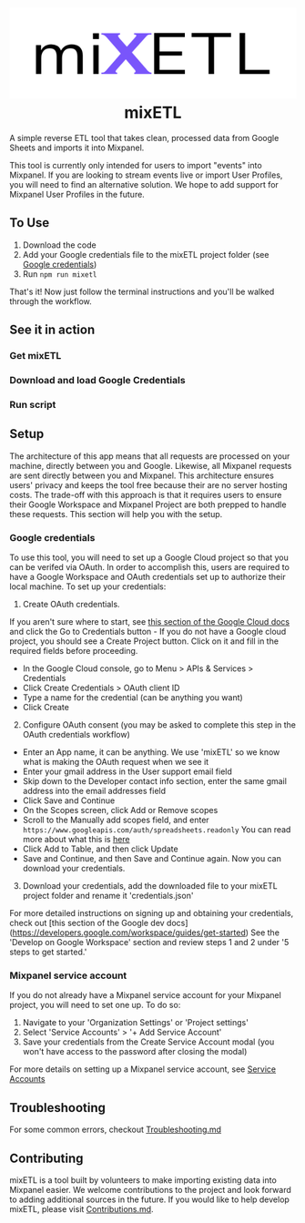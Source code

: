 <h1 align="center">
    <img width="540" height="160" src="logo.png" alt=""><br>
    mixETL
</h1>
A simple reverse ETL tool that takes clean, processed data from Google Sheets and imports it into Mixpanel.

This tool is currently only intended for users to import "events" into Mixpanel. If you are looking to stream events live or import User Profiles, you will need to find an alternative solution. We hope to add support for Mixpanel User Profiles in the future.

## To Use
1. Download the code
2. Add your Google credentials file to the mixETL project folder (see [Google credentials](https://github.com/CodeSeeker-io/MixETL/blob/main/README.md#google-credentials))
3. Run `npm run mixetl`

That's it! Now just follow the terminal instructions and you'll be walked through the workflow.

## See it in action
### Get mixETL
### Download and load Google Credentials
### Run script

## Setup
The architecture of this app means that all requests are processed on your machine, directly between you and Google. Likewise, all Mixpanel requests are sent directly between you and Mixpanel. This architecture ensures users' privacy and keeps the tool free because their are no server hosting costs. The trade-off with this approach is that it requires users to ensure their Google Workspace and Mixpanel Project are both prepped to handle these requests. This section will help you with the setup. 
### Google credentials
To use this tool, you will need to set up a Google Cloud project so that you can be verifed via OAuth. In order to accomplish this, users are required to have a Google Workspace and OAuth credentials set up to authorize their local machine. To set up your credentials:
1. Create OAuth credentials.

  If you aren't sure where to start, see [this section of the Google Cloud docs](https://developers.google.com/workspace/guides/create-credentials#oauth-client-id) and click the Go to Credentials button
    - If you do not have a Google cloud project, you should see a Create Project button. Click on it and fill in the required fields before proceeding.
  - In the Google Cloud console, go to Menu > APIs & Services > Credentials
  - Click Create Credentials > OAuth client ID
  - Type a name for the credential (can be anything you want)
  - Click Create
  
2. Configure OAuth consent (you may be asked to complete this step in the OAuth credentials workflow)
  - Enter an App name, it can be anything. We use 'mixETL' so we know what is making the OAuth request when we see it
  - Enter your gmail address in the User support email field
  - Skip down to the Developer contact info section, enter the same gmail address into the email addresses field
  - Click Save and Continue
  - On the Scopes screen, click Add or Remove scopes
  - Scroll to the Manually add scopes field, and enter ```https://www.googleapis.com/auth/spreadsheets.readonly```
  You can read more about what this is [here](https://developers.google.com/identity/protocols/oauth2/scopes)
  - Click Add to Table, and then click Update
  - Save and Continue, and then Save and Continue again. Now you can download your credentials.
3. Download your credentials, add the downloaded file to your mixETL project folder and rename it 'credentials.json'

For more detailed instructions on signing up and obtaining your credentials, check out [this section of the Google dev docs] (https://developers.google.com/workspace/guides/get-started) See the 'Develop on Google Workspace' section and review steps 1 and 2 under '5 steps to get started.'

### Mixpanel service account
If you do not already have a Mixpanel service account for your Mixpanel project, you will need to set one up. To do so:
1. Navigate to your 'Organization Settings' or 'Project settings'
2. Select 'Service Accounts' > '+ Add Service Account'
3. Save your credentials from the Create Service Account modal (you won't have access to the password after closing the modal)

For more details on setting up a Mixpanel service account, see [Service Accounts](https://developer.mixpanel.com/reference/service-accounts) 

## Troubleshooting
For some common errors, checkout [Troubleshooting.md](https://github.com/CodeSeeker-io/MixETL/blob/main/Troubleshooting.md)

## Contributing
mixETL is a tool built by volunteers to make importing existing data into Mixpanel easier. We welcome contributions to the project and look forward to adding additional sources in the future. If you would like to help develop mixETL, please visit [Contributions.md](https://github.com/CodeSeeker-io/MixETL/blob/main/Contributions.md).
